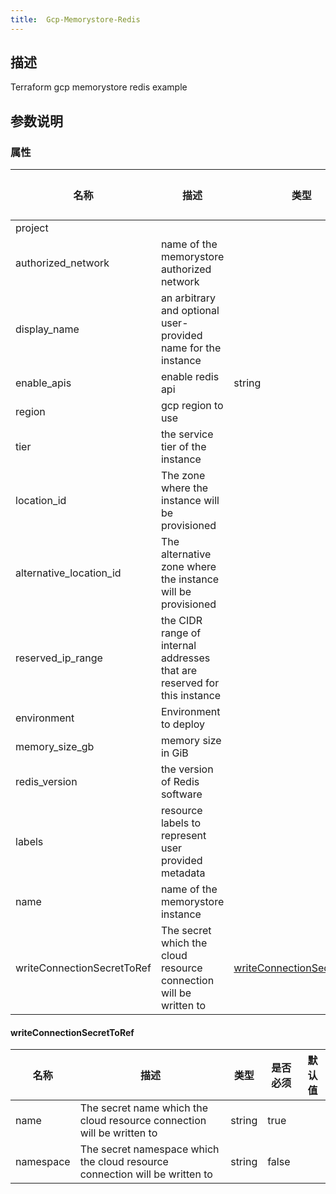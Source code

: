 ```yaml
---
title:  Gcp-Memorystore-Redis
---
```


## 描述

Terraform gcp memorystore redis example

## 参数说明


### 属性

 名称 | 描述 | 类型 | 是否必须 | 默认值 
 ------------ | ------------- | ------------- | ------------- | ------------- 
 project |  |  | false |  
 authorized_network | name of the memorystore authorized network |  | false |  
 display_name | an arbitrary and optional user-provided name for the instance |  | false |  
 enable_apis | enable redis api | string | false |  
 region | gcp region to use |  | false |  
 tier | the service tier of the instance |  | false |  
 location_id | The zone where the instance will be provisioned |  | false |  
 alternative_location_id | The alternative zone where the instance will be provisioned |  | false |  
 reserved_ip_range | the CIDR range of internal addresses that are reserved for this instance |  | false |  
 environment | Environment to deploy |  | true |  
 memory_size_gb | memory size in GiB |  | false |  
 redis_version | the version of Redis software |  | false |  
 labels | resource labels to represent user provided metadata |  | false |  
 name | name of the memorystore instance |  | true |  
 writeConnectionSecretToRef | The secret which the cloud resource connection will be written to | [writeConnectionSecretToRef](#writeConnectionSecretToRef) | false |  


#### writeConnectionSecretToRef

 名称 | 描述 | 类型 | 是否必须 | 默认值 
 ------------ | ------------- | ------------- | ------------- | ------------- 
 name | The secret name which the cloud resource connection will be written to | string | true |  
 namespace | The secret namespace which the cloud resource connection will be written to | string | false |  
